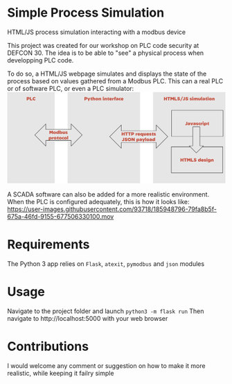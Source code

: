 # Simple Process Simulation
HTML/JS process simulation interacting with a modbus device

This project was created for our workshop on PLC code security at DEFCON 30.
The idea is to be able to "see" a physical process when developping PLC code.

To do so, a HTML/JS webpage simulates and displays the state of the process based on values gathered from a Modbus PLC. This can a real PLC or of software PLC, or even a PLC simulator:
![Architecture](images/spp_behind_the_scenes.png)

A SCADA software can also be added for a more realistic environment. When the PLC is configured adequately, this is how it looks like:
https://user-images.githubusercontent.com/93718/185948796-79fa8b5f-675a-46fd-9155-677506330100.mov

# Requirements
The Python 3 app relies on ``Flask``, ``atexit``, ``pymodbus`` and ``json`` modules

# Usage
Navigate to the project folder and launch ``python3 -m flask run``
Then navigate to http://localhost:5000 with your web browser

# Contributions
I would welcome any comment or suggestion on how to make it more realistic, while keeping it failry simple


